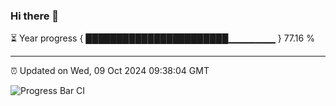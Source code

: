 ### Hi there 👋

⏳ Year progress { ███████████████████████▁▁▁▁▁▁▁ } 77.16 %

---

⏰ Updated on Wed, 09 Oct 2024 09:38:04 GMT

![Progress Bar CI](https://github.com/IshwaranRudhara/GIT-ACTION/workflows/Progress%20Bar%20CI/badge.svg)
